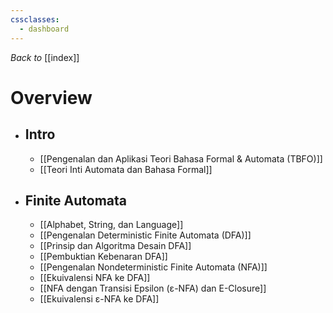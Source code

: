 ```yaml
---
cssclasses:
  - dashboard
---
```

_Back to_ [[index]]
# Overview
- ## Intro
	- [[Pengenalan dan Aplikasi Teori Bahasa Formal & Automata (TBFO)]]
	- [[Teori Inti Automata dan Bahasa Formal]]
- ## Finite Automata
	- [[Alphabet, String, dan Language]]
	- [[Pengenalan Deterministic Finite Automata (DFA)]]
	- [[Prinsip dan Algoritma Desain DFA]]
	- [[Pembuktian Kebenaran DFA]]
	- [[Pengenalan Nondeterministic Finite Automata (NFA)]]
	- [[Ekuivalensi NFA ke DFA]]
	- [[NFA dengan Transisi Epsilon (ε-NFA) dan E-Closure]]
	- [[Ekuivalensi ε-NFA ke DFA]]